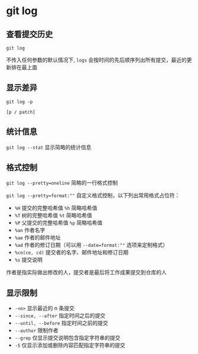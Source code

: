 # git log

## 查看提交历史

`git log`

不传入任何参数的默认情况下, `logs` 会按时间的先后顺序列出所有提交，最近的更新排在最上面

## 显示差异

`git log -p`

`[p / patch]`

## 统计信息

`git log --stat` 显示简略的统计信息

## 格式控制

`git log --pretty=oneline` 简略的一行格式控制

`git log --pretty=format:""`
自定义格式控制，以下列出常用格式占位符：

- `%H` 提交的完整哈希值 `%h` 简略哈希值
- `%T` 树的完整哈希值 `%t` 简略哈希值
- `%P` 父提交的完整哈希值 `%p` 简略哈希值
- `%an` 作者名字
- `%ae` 作者的邮件地址
- `%ad` 作者的修订日期（可以用 `--date=format:""` 选项来定制格式）
- `%cn(ce, cd)` 提交者的名字、邮件地址和修订日期
- `%s` 提交说明

作者是指实际做出修改的人，提交者是最后将工作成果提交到仓库的人

## 显示限制

- `-<n>` 显示最近的 n 条提交
- `--since, --after` 指定时间之后的提交
- `--until, --before` 指定时间之前的提交
- `--author` 限制作者
- `--grep` 仅显示提交说明包含指定字符串的提交
- `-S` 仅显示添加或删除内容匹配指定字符串的提交
